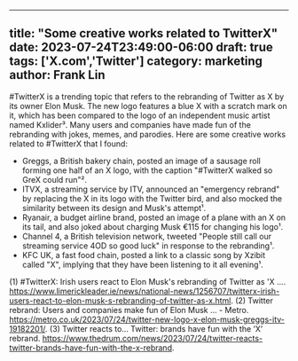
---
title: "Some creative works related to TwitterX"
date: 2023-07-24T23:49:00-06:00
draft: true
tags: ['X.com','Twitter']
category: marketing
author: Frank Lin
---

#TwitterX is a trending topic that refers to the rebranding of Twitter as X by its owner Elon Musk. The new logo features a blue X with a scratch mark on it, which has been compared to the logo of an independent music artist named Kxlider³. Many users and companies have made fun of the rebranding with jokes, memes, and parodies. Here are some creative works related to #TwitterX that I found:

- Greggs, a British bakery chain, posted an image of a sausage roll forming one half of an X logo, with the caption "#TwitterX walked so GreX could run"².
- ITVX, a streaming service by ITV, announced an "emergency rebrand" by replacing the X in its logo with the Twitter bird, and also mocked the similarity between its design and Musk's attempt¹.
- Ryanair, a budget airline brand, posted an image of a plane with an X on its tail, and also joked about charging Musk €115 for changing his logo¹.
- Channel 4, a British television network, tweeted "People still call our streaming service 4OD so good luck" in response to the rebranding¹.
- KFC UK, a fast food chain, posted a link to a classic song by Xzibit called "X", implying that they have been listening to it all evening¹.

(1) #TwitterX: Irish users react to Elon Musk's rebranding of Twitter as 'X .... https://www.limerickleader.ie/news/national-news/1256707/twitterx-irish-users-react-to-elon-musk-s-rebranding-of-twitter-as-x.html.
(2) Twitter rebrand: Users and companies make fun of Elon Musk ... - Metro. https://metro.co.uk/2023/07/24/twitter-new-logo-x-elon-musk-greggs-itv-19182201/.
(3) Twitter reacts to... Twitter: brands have fun with the ‘X’ rebrand. https://www.thedrum.com/news/2023/07/24/twitter-reacts-twitter-brands-have-fun-with-the-x-rebrand.